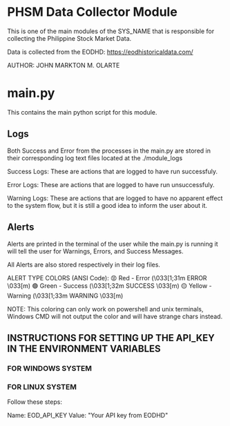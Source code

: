 # PHSM Data Collector Module
This is one of the main modules of the SYS_NAME that is responsible for collecting the Philippine Stock Market Data.

Data is collected from the EODHD: https://eodhistoricaldata.com/


AUTHOR: JOHN MARKTON M. OLARTE

# main.py
This contains the main python script for this module.

## Logs
Both Success and Error from the processes in the main.py are stored in their corresponding log text files located at the ./module_logs

Success Logs: These are actions that are logged to have run successfuly.

Error Logs: These are actions that are logged to have run unsuccessfuly.

Warning Logs: These are actions that are logged to have no apparent effect to the system flow, but it is still a good idea to inform the user about it.

## Alerts
Alerts are printed in the terminal of the user while the main.py is running it will tell the user for Warnings, Errors, and Success Messages.

All Alerts are also stored respectively in their log files.

ALERT TYPE COLORS (ANSI Code):
😡 Red - Error (\033[1;31m ERROR \033[m)
🟢 Green - Success (\033[1;32m SUCCESS \033[m)
🟡 Yellow - Warning (\033[1;33m WARNING \033[m)

NOTE: This coloring can only work on powershell and unix terminals, Windows CMD will not output the color and will have strange chars instead.

## INSTRUCTIONS FOR SETTING UP THE API_KEY IN THE ENVIRONMENT VARIABLES
### FOR WINDOWS SYSTEM

### FOR LINUX SYSTEM
Follow these steps:

Name: EOD_API_KEY
Value: "Your API key from EODHD"